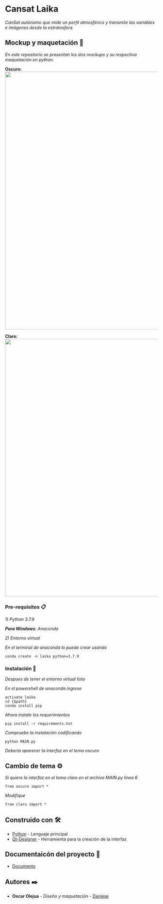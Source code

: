 # Cansat Laika

_CanSat autónomo que mide un perfil atmosférico y transmite las variables e imágenes desde la estratosfera._

## Mockup y maquetación 🚀

_En este repositorio se presentan los dos mockups y su respectiva maquetación en python._

**Oscuro:**
<a>
<img width="850" src="https://github.com/DaniSTexe/laika/blob/main/sources/Oscuro.JPG">
</a>

**Claro:**
<a>
<img width="850" src="https://github.com/DaniSTexe/laika/blob/main/sources/Claro.JPG">
</a>

### Pre-requisitos 📋

_1) Python 3.7.9_

_**Para Windows**: Anaconda_
    
_2) Entorno virtual_

_En el terminal de anaconda lo puede crear usando_

```
conda create -n laika python=3.7.9
```

### Instalación 🔧

_Despues de tener el entorno virtual listo_

_En el powershell de anaconda ingrese_

```
activate laika
cd {$path}
conda install pip
```

_Ahora instale los requerimientos_

```
pip install -r requirements.txt
```

_Compruebe la instalación codificando_
```
python MAIN.py
```
_Debería aparecer la interfaz en el tema oscuro_


## Cambio de tema ⚙️

_Si quiere la interfaz en el tema claro en el archivo MAIN.py linea 6_ 

```
from oscuro import *
```

_Modifique_ 

```
from claro import *
```

## Construido con 🛠️

* [Python](https://docs.python.org/3/) - Lenguaje principal
* [Qt-Designer](https://doc.qt.io/qt-5/qtdesigner-manual.html) - Herramienta para la creación de la interfaz

## Documentaicón del proyecto 📖

* [Documento](https://github.com/DaniSTexe/laika/blob/main/Documento.pdf)

## Autores ✒️

* **Oscar Olejua** - *Diseño y maquetación* - [Daniexe](https://github.com/DaniSTexe)